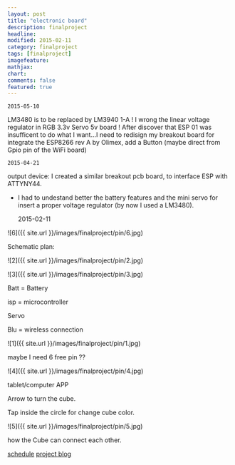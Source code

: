 ```yaml
---
layout: post
title: "electronic board"
description: finalproject
headline: 
modified: 2015-02-11
category: finalproject
tags: [finalproject]
imagefeature:
mathjax: 
chart: 
comments: false
featured: true
---
```


	2015-05-10

LM3480 is to be replaced by LM3940 1-A  ! I wrong the linear voltage regulator in RGB 3.3v Servo 5v board !
After discover that ESP 01 was insufficent to do what I want...I need to redisign my breakout board for integrate the ESP8266 rev A by Olimex, add a Button (maybe direct from Gpio pin of the WiFi board)


	2015-04-21

output device: I created a similar breakout pcb board, to interface ESP with ATTYNY44.
- I had to undestand better the battery features and the mini servo for insert a proper voltage regulator (by now I used a LM3480).


	2015-02-11


![6]({{ site.url }}/images/finalproject/pin/6.jpg)

Schematic plan:

![2]({{ site.url }}/images/finalproject/pin/2.jpg)

![3]({{ site.url }}/images/finalproject/pin/3.jpg)

Batt = Battery

isp = microcontroller

Servo

Blu = wireless connection

![1]({{ site.url }}/images/finalproject/pin/1.jpg)

 maybe I need 6 free pin ??

![4]({{ site.url }}/images/finalproject/pin/4.jpg)

tablet/computer APP

Arrow to turn the cube.

Tap inside the circle for change cube color.

![5]({{ site.url }}/images/finalproject/pin/5.jpg)

how the Cube can connect each other.




<a href="{{ site.url }}/finalproject/schedule/"><span class="tiny button success ">schedule</span></a>
<a href="{{ site.url }}/final_project/"><span class="tiny button success ">project blog</span></a>